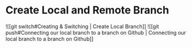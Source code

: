# Create Local and Remote Branch

![[git switch#Creating & Switching | Create Local Branch]]
![[git push#Connecting our local branch to a branch on Github | Connecting our local branch to a branch on Github]]
